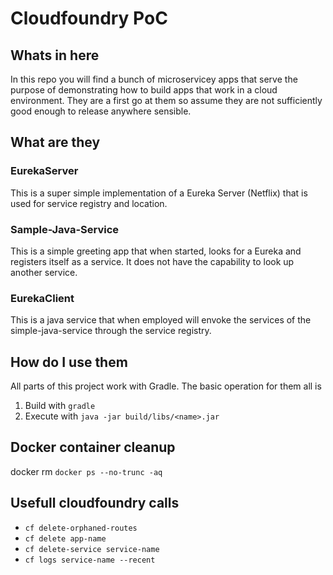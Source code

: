 # Cloudfoundry PoC

## Whats in here
In this repo you will find a bunch of microservicey apps that serve the purpose of demonstrating how to build apps that work in a cloud environment.  They are a first go at them so assume they are not sufficiently good enough to release anywhere sensible.

## What are they

### EurekaServer
This is a super simple implementation of a Eureka Server (Netflix) that is used for service registry and location.

### Sample-Java-Service
This is a simple greeting app that when started, looks for a Eureka and registers itself as a service.  It does not have the capability to look up another service.

### EurekaClient
This is a java service that when employed will envoke the services of the simple-java-service through the service registry.

## How do I use them
All parts of this project work with Gradle.  The basic operation for them all is
1. Build with `gradle`
2. Execute with `java -jar build/libs/<name>.jar`

## Docker container cleanup
docker rm `docker ps --no-trunc -aq`

## Usefull cloudfoundry calls
* `cf delete-orphaned-routes`
* `cf delete app-name`
* `cf delete-service service-name`
* `cf logs service-name --recent`
